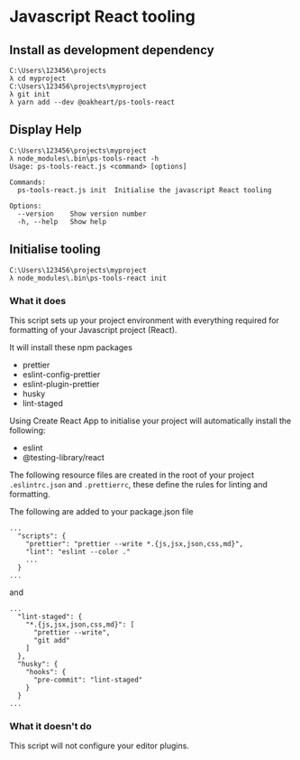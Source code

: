 # Javascript React tooling

## Install as development dependency

```
C:\Users\123456\projects
λ cd myproject
C:\Users\123456\projects\myproject
λ git init
λ yarn add --dev @oakheart/ps-tools-react
```

## Display Help

```
C:\Users\123456\projects\myproject
λ node_modules\.bin\ps-tools-react -h
Usage: ps-tools-react.js <command> [options]

Commands:
  ps-tools-react.js init  Initialise the javascript React tooling

Options:
  --version    Show version number
  -h, --help   Show help
```

## Initialise tooling

```
C:\Users\123456\projects\myproject
λ node_modules\.bin\ps-tools-react init
```

### What it does

This script sets up your project environment with everything required for formatting of your Javascript project (React).

It will install these npm packages

- prettier
- eslint-config-prettier
- eslint-plugin-prettier
- husky
- lint-staged

Using Create React App to initialise your project will automatically install the following:

- eslint
- @testing-library/react

The following resource files are created in the root of your project `.eslintrc.json` and `.prettierrc`, these define the rules for linting and formatting.

The following are added to your package.json file

```
...
  "scripts": {
    "prettier": "prettier --write *.{js,jsx,json,css,md}",
    "lint": "eslint --color ."
    ...
  }
...
```

and

```
...
  "lint-staged": {
    "*.{js,jsx,json,css,md}": [
      "prettier --write",
      "git add"
    ]
  },
  "husky": {
    "hooks": {
      "pre-commit": "lint-staged"
    }
  }
...
```

### What it doesn't do

This script will not configure your editor plugins.
